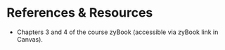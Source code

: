 # References & Resources

- Chapters 3 and 4 of the course zyBook (accessible via zyBook link in
  Canvas).



